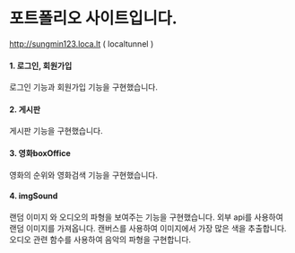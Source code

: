 # 포트폴리오 사이트입니다.
http://sungmin123.loca.lt ( localtunnel )


#### 1. 로그인, 회원가입
로그인 기능과 회원가입 기능을 구현했습니다.
  
#### 2. 게시판
게시판 기능을 구현했습니다.
 
#### 3. 영화boxOffice
영화의 순위와 영화검색 기능을 구현했습니다.

#### 4. imgSound
랜덤 이미지 와 오디오의 파형을 보여주는 기능을 구현했습니다.
외부 api를 사용하여 랜덤 이미지를 가져옵니다.
캔버스를 사용하여 이미지에서 가장 많은 색을 추출합니다.
오디오 관련 함수를 사용하여 음악의 파형을 구현합니다.
